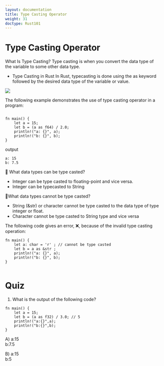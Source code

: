 ```yaml
---
layout: documentation
title: Type Casting Operator
weight: 31
doctype: Rust101
---
```


# Type Casting Operator

What Is Type Casting?
Type casting is when you convert the data type of the variable to some other data type.

- Type Casting in Rust
In Rust, typecasting is done using the as keyword followed by the desired data type of the variable or value.

![](https://raw.githubusercontent.com/sangam14/RustLabs/master/img/type-casting.png)

The following example demonstrates the use of type casting operator in a program:
```

fn main() {
    let a = 15;
    let b = (a as f64) / 2.0; 
    println!("a: {}", a);
    println!("b: {}", b);
}

```
output 
```
a: 15
b: 7.5

```
📝 What data types can be type casted?
  - Integer can be type casted to floating-point and vice versa.
  - Integer can be typecasted to String
 
 📝What data types cannot be type casted?
   - String (&str) or character cannot be type casted to the data type of type integer or float.
   - Character cannot be type casted to String type and vice versa
   
The following code gives an error, ❌, because of the invalid type casting operation:

```
fn main() {
    let a: char = 'r' ; // cannot be type casted
    let b = a as &str ; 
    println!("a: {}", a);
    println!("b: {}", b);
}


```

# Quiz 

1. What is the output of the following code?

```
fn main() {
    let a = 15;
    let b = (a as f32) / 3.0; // 5
    println!("a:{}",a);
    println!("b:{}",b);
}

```

A) a:15 <br>
   b:7.5 <br>
   
   
B) a:15 <br>
   b:5 <br>




